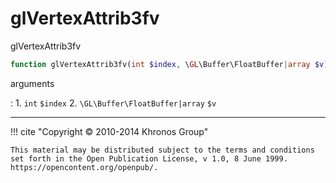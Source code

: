 # glVertexAttrib3fv
glVertexAttrib3fv

```php
function glVertexAttrib3fv(int $index, \GL\Buffer\FloatBuffer|array $v) : void
```



arguments

:    1. `int` `$index` 
    2. `\GL\Buffer\FloatBuffer|array` `$v` 



---
     

!!! cite "Copyright © 2010-2014 Khronos Group"

    This material may be distributed subject to the terms and conditions set forth in the Open Publication License, v 1.0, 8 June 1999. https://opencontent.org/openpub/.